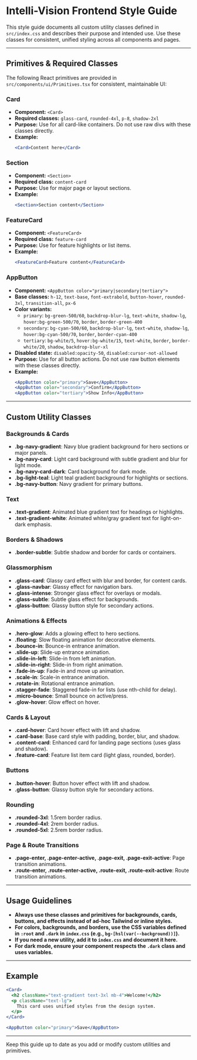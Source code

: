 # Intelli-Vision Frontend Style Guide

This style guide documents all custom utility classes defined in `src/index.css` and describes their purpose and intended use. Use these classes for consistent, unified styling across all components and pages.

---

## Primitives & Required Classes

The following React primitives are provided in `src/components/ui/Primitives.tsx` for consistent, maintainable UI:

### Card

- **Component:** `<Card>`
- **Required classes:** `glass-card`, `rounded-4xl`, `p-8`, `shadow-2xl`
- **Purpose:** Use for all card-like containers. Do not use raw divs with these classes directly.
- **Example:**
  ```jsx
  <Card>Content here</Card>
  ```

### Section

- **Component:** `<Section>`
- **Required class:** `content-card`
- **Purpose:** Use for major page or layout sections.
- **Example:**
  ```jsx
  <Section>Section content</Section>
  ```

### FeatureCard

- **Component:** `<FeatureCard>`
- **Required class:** `feature-card`
- **Purpose:** Use for feature highlights or list items.
- **Example:**
  ```jsx
  <FeatureCard>Feature content</FeatureCard>
  ```

### AppButton

- **Component:** `<AppButton color="primary|secondary|tertiary">`
- **Base classes:** `h-12`, `text-base`, `font-extrabold`, `button-hover`, `rounded-3xl`, `transition-all`, `px-6`
- **Color variants:**
  - `primary`: `bg-green-500/60`, `backdrop-blur-lg`, `text-white`, `shadow-lg`, `hover:bg-green-500/70`, `border`, `border-green-400`
  - `secondary`: `bg-cyan-500/60`, `backdrop-blur-lg`, `text-white`, `shadow-lg`, `hover:bg-cyan-500/70`, `border`, `border-cyan-400`
  - `tertiary`: `bg-white/5`, `hover:bg-white/15`, `text-white`, `border`, `border-white/20`, `shadow`, `backdrop-blur-xl`
- **Disabled state:** `disabled:opacity-50`, `disabled:cursor-not-allowed`
- **Purpose:** Use for all button actions. Do not use raw button elements with these classes directly.
- **Example:**
  ```jsx
  <AppButton color="primary">Save</AppButton>
  <AppButton color="secondary">Confirm</AppButton>
  <AppButton color="tertiary">Show Info</AppButton>
  ```

---

## Custom Utility Classes

### Backgrounds & Cards

- **.bg-navy-gradient**: Navy blue gradient background for hero sections or major panels.
- **.bg-navy-card**: Light card background with subtle gradient and blur for light mode.
- **.bg-navy-card-dark**: Card background for dark mode.
- **.bg-light-teal**: Light teal gradient background for highlights or sections.
- **.bg-navy-button**: Navy gradient for primary buttons.

### Text

- **.text-gradient**: Animated blue gradient text for headings or highlights.
- **.text-gradient-white**: Animated white/gray gradient text for light-on-dark emphasis.

### Borders & Shadows

- **.border-subtle**: Subtle shadow and border for cards or containers.

### Glassmorphism

- **.glass-card**: Glassy card effect with blur and border, for content cards.
- **.glass-navbar**: Glassy effect for navigation bars.
- **.glass-intense**: Stronger glass effect for overlays or modals.
- **.glass-subtle**: Subtle glass effect for backgrounds.
- **.glass-button**: Glassy button style for secondary actions.

### Animations & Effects

- **.hero-glow**: Adds a glowing effect to hero sections.
- **.floating**: Slow floating animation for decorative elements.
- **.bounce-in**: Bounce-in entrance animation.
- **.slide-up**: Slide-up entrance animation.
- **.slide-in-left**: Slide-in from left animation.
- **.slide-in-right**: Slide-in from right animation.
- **.fade-in-up**: Fade-in and move up animation.
- **.scale-in**: Scale-in entrance animation.
- **.rotate-in**: Rotational entrance animation.
- **.stagger-fade**: Staggered fade-in for lists (use nth-child for delay).
- **.micro-bounce**: Small bounce on active/press.
- **.glow-hover**: Glow effect on hover.

### Cards & Layout

- **.card-hover**: Card hover effect with lift and shadow.
- **.card-base**: Base card style with padding, border, blur, and shadow.
- **.content-card**: Enhanced card for landing page sections (uses glass and shadow).
- **.feature-card**: Feature list item card (light glass, rounded, border).

### Buttons

- **.button-hover**: Button hover effect with lift and shadow.
- **.glass-button**: Glassy button style for secondary actions.

### Rounding

- **.rounded-3xl**: 1.5rem border radius.
- **.rounded-4xl**: 2rem border radius.
- **.rounded-5xl**: 2.5rem border radius.

### Page & Route Transitions

- **.page-enter, .page-enter-active, .page-exit, .page-exit-active**: Page transition animations.
- **.route-enter, .route-enter-active, .route-exit, .route-exit-active**: Route transition animations.

---

## Usage Guidelines

- **Always use these classes and primitives for backgrounds, cards, buttons, and effects instead of ad-hoc Tailwind or inline styles.**
- **For colors, backgrounds, and borders, use the CSS variables defined in `:root` and `.dark` in `index.css` (e.g., `bg-[hsl(var(--background))]`).**
- **If you need a new utility, add it to `index.css` and document it here.**
- **For dark mode, ensure your component respects the `.dark` class and uses variables.**

---

## Example

```jsx
<Card>
  <h2 className="text-gradient text-3xl mb-4">Welcome!</h2>
  <p className="text-lg">
    This card uses unified styles from the design system.
  </p>
</Card>

<AppButton color="primary">Save</AppButton>
```

---

Keep this guide up to date as you add or modify custom utilities and primitives.
